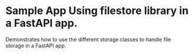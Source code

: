 # Sample App Using filestore library in a FastAPI app.

Demonstrates how to use the different storage classes to handle file storage in a FastAPI app. 

